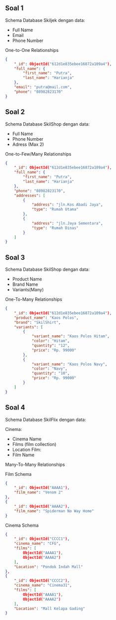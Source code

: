 ## Soal 1

Schema Database Skiljek dengan data:

- Full Name
- Email
- Phone Number

One-to-One Relationships

```json
{
    "_id": ObjectId("612d1e835ebee16872a109a4"),
    "full_name": {
        "first_name": "Putra",
        "last_name": "Harianja"
    },
    "email": "putra@mail.com",
    "phone": "08982823170"
}
```

## Soal 2

Schema Database SkilShop dengan data:

- Full Name
- Phone Number
- Adress (Max 2)

One-to-Few/Many Relationships

```json
{
    "_id": ObjectId("612d1e835ebee16872a109a4"),
    "full_name": {
        "first_name": "Putra",
        "last_name": "Harianja"
    },
    "phone": "08982823170",
    "addresses": [
        {
            "address": "jln.Kos Abadi Jaya",
            "type": "Rumah Utama"
        },
        {
            "address": "jln.Jaya Sementara",
            "type": "Rumah Dinas"
        }
    ]
}
```

## Soal 3

Schema Database SkilShop dengan data:

- Product Name
- Brand Name
- Variants(Many)

One-To-Many Relationships

```json
{
    "_id": ObjectId("612d1e835ebee16872a109a4"),
    "product_name": "Kaos Polos",
    "brand": "SkilShirt",
    "variants": [
        {
            "variant_name": "Kaos Polos Hitam",
            "color": "Hitam",
            "quantity": "12",
            "price": "Rp. 99000"
        },
        {
            "variant_name": "Kaos Polos Navy",
            "color": "Navy",
            "quantity": "10",
            "price": "Rp. 99000"
        }
    ]
}
```

## Soal 4

Schema Database SkilFlix dengan data:

Cinema:

- Cinema Name
- Films (film collection)
- Location
  Film:
- Film Name

Many-To-Many Relationships

Film Schema

```json
{
    "_id": ObjectId("AAAA1"),
    "film_name": "Venom 2"
},
{
    "_id": ObjectId("AAAA2"),
    "film_name": "Spiderman No Way Home"
}
```

Cinema Schema

```json
{
    "_id": ObjectId("CCCC1"),
    "cinema_name": "CFG",
    "films": [
        ObjectId("AAAA1"),
        ObjectId("AAAA2")
    ],
    "Location": "Pondok Indah Mall"
},
{
    "_id": ObjectId("CCCC2"),
    "cinema_name": "Cinema31",
    "films": [
        ObjectId("AAAA1"),
        ObjectId("AAAA2")
    ],
    "Location": "Mall Kelapa Gading"
}
```
